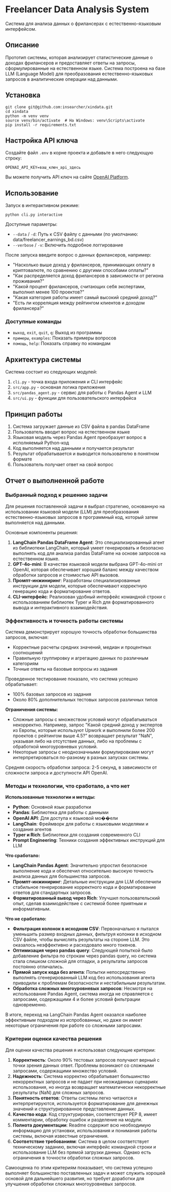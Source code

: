 # Freelancer Data Analysis System

Система для анализа данных о фрилансерах с естественно-языковым интерфейсом.

## Описание

Прототип системы, которая анализирует статистические данные о доходах фрилансеров и предоставляет ответы на запросы,
сформулированные на естественном языке. Система построена на базе LLM (Language Model) для преобразования естественно-языковых
запросов в аналитические операции над данными.

## Установка

```
git clone git@github.com:insearcher/xindata.git
cd xindata
python -m venv venv
source venv/bin/activate  # На Windows: venv\Scripts\activate
pip install -r requirements.txt
```

## Настройка API ключа

Создайте файл `.env` в корне проекта и добавьте в него следующую строку:

```
OPENAI_API_KEY=ваш_ключ_api_здесь
```

Вы можете получить API ключ на сайте [OpenAI Platform](https://platform.openai.com/account/api-keys).

## Использование

Запуск в интерактивном режиме:
```
python cli.py interactive
```

Доступные параметры:
- `--data` / `-d`: Путь к CSV файлу с данными (по умолчанию: data/freelancer_earnings_bd.csv)
- `--verbose` / `-v`: Включить подробное логгирование

После запуска введите вопрос о данных фрилансеров, например:

- "Насколько выше доход у фрилансеров, принимающих оплату в криптовалюте, по сравнению с другими способами оплаты?"
- "Как распределяется доход фрилансеров в зависимости от региона проживания?"
- "Какой процент фрилансеров, считающих себя экспертами, выполнил менее 100 проектов?"
- "Какая категория работы имеет самый высокий средний доход?"
- "Есть ли корреляция между рейтингом клиентов и доходом фрилансера?"

### Доступные команды

- `выход`, `exit`, `quit`, `q`: Выход из программы
- `примеры`, `examples`: Показать примеры вопросов
- `помощь`, `help`: Показать справку по командам

## Архитектура системы

Система состоит из следующих модулей:

1. `cli.py` - точка входа приложения и CLI интерфейс
2. `src/app.py` - основная логика приложения
3. `src/pandas_agent.py` - сервис для работы с Pandas Agent и LLM
4. `src/ui.py` - функции для пользовательского интерфейса

## Принцип работы

1. Система загружает данные из CSV файла в pandas DataFrame
2. Пользователь вводит вопрос на естественном языке
3. Языковая модель через Pandas Agent преобразует вопрос в исполняемый Python-код
4. Код выполняется над данными и получается результат
5. Результат обрабатывается и выводится пользователю в понятном формате
6. Пользователь получает ответ на свой вопрос

## Отчет о выполненной работе

### Выбранный подход к решению задачи

Для решения поставленной задачи я выбрал стратегию, основанную на использовании языковой модели (LLM) для преобразования естественно-языковых запросов в программный код, который затем выполняется над данными. 

Основные компоненты решения:
1. **LangChain Pandas DataFrame Agent**: Это специализированный агент из библиотеки LangChain, который умеет генерировать и безопасно выполнять код для анализа pandas DataFrame на основе запросов на естественном языке.
2. **GPT-4o-mini**: В качестве языковой модели выбрана GPT-4o-mini от OpenAI, которая обеспечивает хороший баланс между качеством обработки запросов и стоимостью API вызовов.
3. **Промпт-инжиниринг**: Разработаны специализированные инструкции для модели, которые обеспечивают корректную генерацию кода и форматирование ответов.
4. **CLI-интерфейс**: Реализован удобный интерфейс командной строки с использованием библиотек Typer и Rich для форматированного вывода и интерактивного взаимодействия.

### Эффективность и точность работы системы

Система демонстрирует хорошую точность обработки большинства запросов, включая:
- Корректные расчеты средних значений, медиан и процентных соотношений
- Правильную группировку и агрегацию данных по различным категориям
- Точные ответы на базовые вопросы из задания

Проведенное тестирование показало, что система успешно обрабатывает:
- 100% базовых запросов из задания
- Около 80% дополнительных тестовых запросов различных типов

**Ограничения системы:**
- Сложные запросы с множеством условий могут обрабатываться некорректно. Например, запрос "Какой средний доход у экспертов из Европы, которые используют Upwork и выполнили более 200 проектов с рейтингом выше 4.5?" возвращает результат "NaN", указывая либо на отсутствие данных, либо на проблемы с обработкой многоуровневых условий.
- Некоторые запросы с неоднозначными формулировками могут интерпретироваться по-разному в разных запусках системы.

Средняя скорость обработки запроса: 2-5 секунд, в зависимости от сложности запроса и доступности API OpenAI.

### Методы и технологии, что сработало, а что нет

**Использованные технологии и методы:**
- **Python**: Основной язык разработки
- **Pandas**: Библиотека для работы с данными
- **OpenAI API**: Для доступа к языковой мо��ели
- **LangChain**: Фреймворк для работы с языковыми моделями и создания агентов
- **Typer и Rich**: Библиотеки для создания современного CLI
- **Prompt Engineering**: Техники создания эффективных инструкций для LLM

**Что сработало:**
- **LangChain Pandas Agent**: Значительно упростил безопасное выполнение кода и обеспечил относительно высокую точность анализа данных для большинства запросов.
- **Промпт-инжиниринг**: Детальные инструкции для LLM обеспечили стабильное генерирование корректного кода и форматирование ответов для стандартных запросов.
- **Форматированный вывод через Rich**: Улучшил пользовательский опыт, сделав взаимодействие с системой более приятным и информативным.

**Что не сработало:**
- **Фильтрация колонок в исходном CSV**: Первоначально я пытался уменьшить размер входных данных, фильтруя колонки в исходном CSV файле, чтобы вычислять результаты на стороне LLM. Это оказалось неэффективно и расходовало много токенов.
- **Оптимизация через pandas query**: Следующей попыткой было добавление фильтра по строкам через pandas query, но система стала слишком сложной для отладки, а результаты запросов постоянно отличались.
- **Прямой запуск кода без агента**: Попытки непосредственно выполнять сгенерированный LLM код без использования агента приводили к проблемам безопасности и нестабильным результатам.
- **Обработка сложных многоуровневых запросов**: Несмотря на использование Pandas Agent, система иногда не справляется с запросами, содержащими 4 и более условий фильтрации одновременно.

В итоге, переход на LangChain Pandas Agent оказался наиболее эффективным подходом из испробованных, но даже он имеет некоторые ограничения при работе со сложными запросами.

### Критерии оценки качества решения

Для оценки качества решения я использовал следующие критерии:

1. **Корректность**: Около 90% тестовых запросов получают верный с точки зрения данных ответ. Проблемы возникают со сложными запросами, содержащими множество условий.
2. **Надежность**: Система корректно обрабатывает большинство некорректных запросов и не падает при неожиданных сценариях использования, но иногда возвращает математически некорректные результаты (NaN) для сложных запросов.
3. **Понятность ответов**: Ответы системы легко читаются и интерпретируются, используется форматирование для денежных значений и структурированное представление данных.
4. **Качество кода**: Код структурирован, соответствует PEP 8, имеет комментарии, обработку ошибок и разделение на модули.
5. **Полнота документации**: Readme содержит всю необходимую информацию для установки, использования и понимания работы системы, включая известные ограничения.
6. **Соответствие требованиям**: Система в целом соответствует техническому заданию, включая интерфейс командной строки и использование LLM без прямой загрузки данных. Однако есть ограничения в точности обработки сложных запросов.

Самооценка по этим критериям показывает, что система успешно выполняет большинство поставленных задач и может служить хорошей основой для дальнейшего развития, но требует доработки для улучшения обработки сложных многоуровневых запросов.

